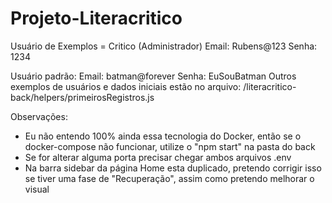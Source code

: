 # Projeto-Literacritico

Usuário de Exemplos = 
  Critico (Administrador)
    Email: Rubens@123
    Senha: 1234
    
  Usuário padrão:
    Email: batman@forever
    Senha: EuSouBatman
  Outros exemplos de usuários e dados iniciais estão no arquivo: /literacritico-back/helpers/primeirosRegistros.js

Observações:
  - Eu não entendo 100% ainda essa tecnologia do Docker, então se o docker-compose não funcionar, utilize o "npm start" na pasta do back
  - Se for alterar alguma porta precisar chegar ambos arquivos .env
  - Na barra sidebar da página Home esta duplicado, pretendo corrigir isso se tiver uma fase de "Recuperação", assim como pretendo melhorar o visual
  
